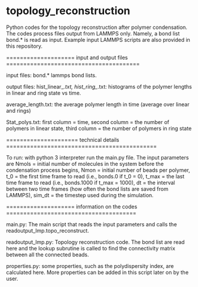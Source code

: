 # topology_reconstruction
Python codes for the topology reconstruction after polymer condensation. The codes process files output from LAMMPS only. Namely, a bond list bond.* is read as input. Example input LAMMPS scripts are also provided in this repository. 

==================== input and output files =======================================

input files: bond.* lammps bond lists.

output files: hist_linear_*.txt, hist_ring_*.txt: histograms of the polymer lengths in linear and ring state vs time. 

average_length.txt: the average polymer length in time (average over linear and rings)

Stat_polys.txt: first column = time, second column = the number of polymers in linear state, third column = the number of polymers in ring state

===================== technical details ============================================

To run: with python 3 interpreter run the main.py file. The input parameters are Nmols = initial number of molecules in the system before the condensation process begins, Nmon = initial number of beads per polymer, t_0 = the first time frame to read (i.e., bonds.0 if t_0 = 0), t_max = the last time frame to read (i.e., bonds.1000 if t_max = 1000), dt = the interval between two time frames (how often the bond lists are saved from LAMMPS), sim_dt = the timestep used during the simulation. 

==================== information on the codes ======================================

main.py: The main script that reads the input parameters and calls the readoutput_lmp.topo_reconstruct.

readoutput_lmp.py: Topology reconstruction code. The bond list are read here and the lookup subrutine is called to find the connectivity matrix between all the connected beads. 

properties.py: some properties, such as the polydispersity index, are calculated here. More properties can be added in this script later on by the user. 
